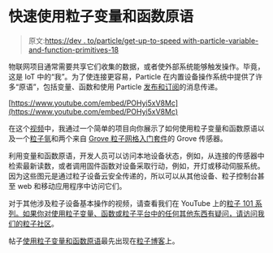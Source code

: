 # 快速使用粒子变量和函数原语

> 原文:[https://dev . to/particle/get-up-to-speed with-particle-variable-and-function-primitives-18](https://dev.to/particle/get-up-to-speed-with-particle-variable-and-function-primitives-18)

物联网项目通常需要共享它们收集的数据，或者使外部系统能够触发操作。毕竟，这是 IoT 中的“我”。为了使连接更容易，Particle 在内置设备操作系统中提供了许多“原语”，包括变量、函数和使用 Particle [发布和订阅](https://docs.particle.io/reference/device-os/firmware/photon/#particle-publish-)的消息传递。

[https://www.youtube.com/embed/POHyi5xV8Mc](https://www.youtube.com/embed/POHyi5xV8Mc)

在这个[视频](https://www.youtube.com/watch?v=POHyi5xV8Mc)中，我通过一个简单的项目向你展示了如何使用粒子变量和函数原语以及一个[粒子氩](https://store.particle.io/products/argon-kit)和两个来自 [Grove 粒子网格入门套件](https://store.particle.io/products/grove-starter-kit)的 Grove 传感器。

利用变量和函数原语，开发人员可以访问本地设备状态，例如，从连接的传感器中检索最新读数，或者调用固件函数对设备采取行动，例如，开灯或移动伺服系统。因为这些图元是通过粒子设备云安全传递的，所以可以从其他设备、粒子控制台甚至 web 和移动应用程序中访问它们。

对于其他涉及粒子设备基本操作的视频，请查看我们在 YouTube 上的[粒子 101 系列。如果你对使用粒子变量、函数或粒子平台中的任何其他东西有疑问，](https://www.youtube.com/watch?v=0T5rFu-9JAI&list=PLIeLC6NIW2tKvC5W007j_PU-dxONK_ZXR)[请访问我们的粒子社区](https://community.particle.io)。

帖子[使用粒子变量和函数原语](https://blog.particle.io/2019/05/16/get-up-to-speed-with-particle-variable-and-function-primitives/)最先出现在[粒子博客](https://blog.particle.io)上。